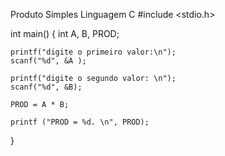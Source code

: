 Produto Simples
Linguagem C
#include <stdio.h>

int main()
{ 
    int A, B, PROD;
    
    printf("digite o primeiro valor:\n");
    scanf("%d", &A );
    
    printf("digite o segundo valor: \n");
    scanf("%d", &B);
    
    PROD = A * B;
    
    printf ("PROD = %d. \n", PROD);
    
}
